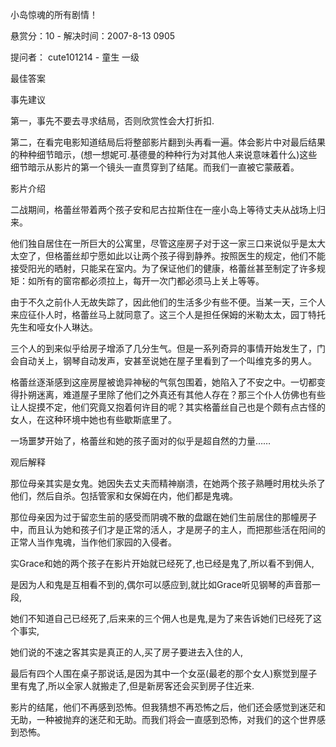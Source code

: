  小岛惊魂的所有剧情！

悬赏分：10 - 解决时间：2007-8-13 0905

提问者： cute101214 - 童生 一级

最佳答案

事先建议

第一，事先不要去寻求结局，否则欣赏性会大打折扣.

第二，在看完电影知道结局后将整部影片翻到头再看一遍。体会影片中对最后结果的种种细节暗示，(想一想妮可.基德曼的种种行为对其他人来说意味着什么)这些细节暗示从影片的第一个镜头一直贯穿到了结尾。而我们一直被它蒙蔽着。



影片介绍

二战期间，格蕾丝带着两个孩子安和尼古拉斯住在一座小岛上等待丈夫从战场上归来。



他们独自居住在一所巨大的公寓里，尽管这座房子对于这一家三口来说似乎是太大太空了，但格蕾丝却宁愿如此以让两个孩子得到静养。按照医生的规定，他们不能接受阳光的晒射，只能呆在室内。为了保证他们的健康，格蕾丝甚至制定了许多规矩：如所有的窗帘都必须拉上，每开一次门都必须马上关上等等。



由于不久之前仆人无故失踪了，因此他们的生活多少有些不便。当某一天，三个人来应征仆人时，格蕾丝马上就同意了。这三个人是担任保姆的米勒太太，园丁特托先生和哑女仆人琳达。



三个人的到来似乎给房子增添了几分生气。但是一系列奇异的事情开始发生了，门会自动关上，钢琴自动发声，安甚至说她在屋子里看到了一个叫维克多的男人。



格蕾丝逐渐感到这座房屋被诡异神秘的气氛包围着，她陷入了不安之中。一切都变得扑朔迷离，难道屋子里除了他们之外真还有其他人存在？那三个仆人仿佛也有些让人捉摸不定，他们究竟又抱着何许目的呢？其实格蕾丝自己也是个颇有点古怪的女人，在这种环境中她也有些歇斯底里了。



一场噩梦开始了，格蕾丝和她的孩子面对的似乎是超自然的力量……



观后解释

那位母亲其实是女鬼。她因失去丈夫而精神崩溃，在她两个孩子熟睡时用枕头杀了他们，然后自杀。包括管家和女保姆在内，他们都是鬼魂。



那位母亲因为过于留恋生前的感受而阴魂不散的盘踞在她们生前居住的那幢房子中，而且认为她和孩子们才是正常的活人，才是房子的主人，而把那些活在阳间的正常人当作鬼魂，当作他们家园的入侵者。

实Grace和她的两个孩子在影片开始就已经死了,也已经是鬼了,所以看不到佣人,

是因为人和鬼是互相看不到的,偶尔可以感应到,就比如Grace听见钢琴的声音那一段,

她们不知道自己已经死了,后来来的三个佣人也是鬼,是为了来告诉她们已经死了这个事实,

她们说的不速之客其实是真正的人,买了房子要进去入住的人,

最后有四个人围在桌子那说话,是因为其中一个女巫(最老的那个女人)察觉到屋子里有鬼了,所以全家人就搬走了,但是新房客还会买到房子住近来.



影片的结尾，他们不再感到恐怖。但我猜想不再恐怖之后，他们还会感觉到迷茫和无助，一种被抛弃的迷茫和无助。而我们将会一直感到恐怖，对我们的这个世界感到恐怖。
